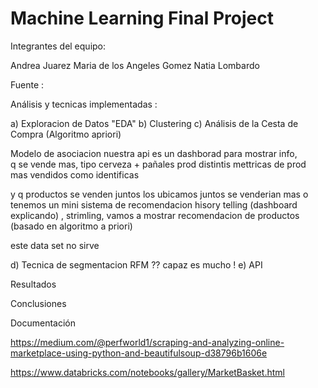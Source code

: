 # Machine Learning Final Project

Integrantes del equipo:

Andrea Juarez
Maria de los Angeles Gomez 
Natia Lombardo



Fuente : 


Análisis y tecnicas implementadas : 

a) Exploracion de Datos "EDA"
b) Clustering
c) Análisis de la Cesta de Compra (Algoritmo apriori)

Modelo de asociacion
nuestra api es un dashborad para mostrar info,  
q se vende mas, tipo cerveza + pañales 
prod distintis
mettricas de prod mas vendidos
como identificas

 y q productos se venden juntos los ubicamos juntos se venderian mas
 o tenemos un mini sistema de recomendacion 
hisory telling (dashboard explicando) , strimling, vamos a mostrar recomendacion de productos (basado en algoritmo a priori)

 
 este data set no sirve


d) Tecnica de segmentacion RFM ?? capaz es mucho !
e) API

Resultados

Conclusiones

Documentación

https://medium.com/@perfworld1/scraping-and-analyzing-online-marketplace-using-python-and-beautifulsoup-d38796b1606e


https://www.databricks.com/notebooks/gallery/MarketBasket.html

